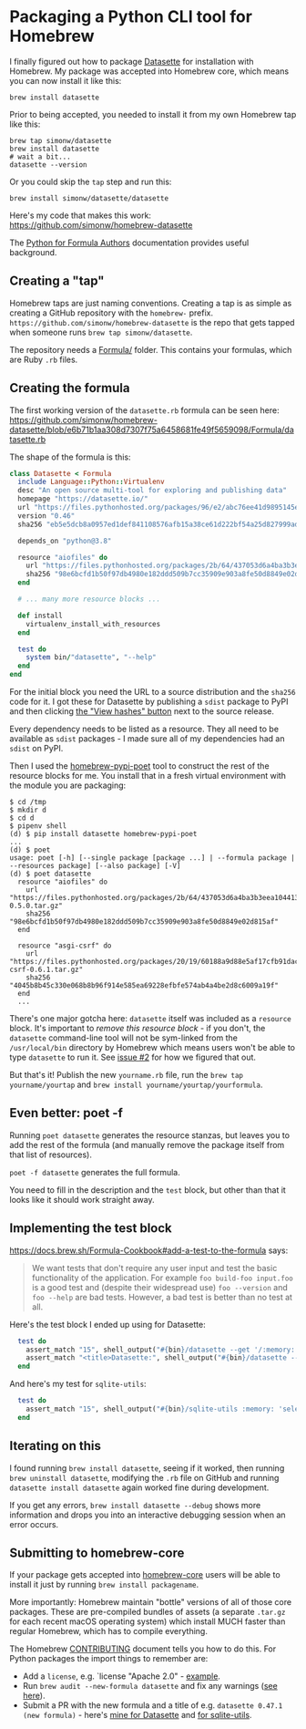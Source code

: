 # Packaging a Python CLI tool for Homebrew

I finally figured out how to package [Datasette](https://github.com/simonw/datasette) for installation with Homebrew. My package was accepted into Homebrew core, which means you can now install it like this:

    brew install datasette

Prior to being accepted, you needed to install it from my own Homebrew tap like this:

    brew tap simonw/datasette
    brew install datasette
    # wait a bit...
    datasette --version

Or you could skip the `tap` step and run this:

    brew install simonw/datasette/datasette

Here's my code that makes this work: https://github.com/simonw/homebrew-datasette

The [Python for Formula Authors](https://docs.brew.sh/Python-for-Formula-Authors) documentation provides useful background.

## Creating a "tap"

Homebrew taps are just naming conventions. Creating a tap is as simple as creating a GitHub repository with the `homebrew-` prefix. `https://github.com/simonw/homebrew-datasette` is the repo that gets tapped when someone runs `brew tap simonw/datasette`.

The repository needs a [Formula/](https://github.com/simonw/homebrew-datasette/tree/main/Formula) folder. This contains your formulas, which are Ruby `.rb` files.

## Creating the formula

The first working version of the `datasette.rb` formula can be seen here: https://github.com/simonw/homebrew-datasette/blob/e6b71b1aa308d7307f75a6458681fe49f5659098/Formula/datasette.rb

The shape of the formula is this:

```ruby
class Datasette < Formula
  include Language::Python::Virtualenv
  desc "An open source multi-tool for exploring and publishing data"
  homepage "https://datasette.io/"
  url "https://files.pythonhosted.org/packages/96/e2/abc76ee41d9895145e43323c591aa77f2b27959deb640278fc1a43f6b222/datasette-0.46.tar.gz"
  version "0.46"
  sha256 "eb5e5dcb8a0957ed1def841108576afb15a38ce61d222bf54a25d827999ad521"

  depends_on "python@3.8"

  resource "aiofiles" do
    url "https://files.pythonhosted.org/packages/2b/64/437053d6a4ba3b3eea1044131a25b458489320cb9609e19ac17261e4dc9b/aiofiles-0.5.0.tar.gz"
    sha256 "98e6bcfd1b50f97db4980e182ddd509b7cc35909e903a8fe50d8849e02d815af"
  end

  # ... many more resource blocks ...

  def install
    virtualenv_install_with_resources
  end

  test do
    system bin/"datasette", "--help"
  end
end
```

For the initial block you need the URL to a source distribution and the `sha256` code for it. I got these for Datasette by publishing a `sdist` package to PyPI and then clicking [the "View hashes" button](https://pypi.org/project/datasette/0.46/#copy-hash-modal-372b7614-26f5-4356-a89a-3854323983bf) next to the source release.

Every dependency needs to be listed as a resource. They all need to be available as `sdist` packages - I made sure all of my dependencies had an `sdist` on PyPI.

Then I used the [homebrew-pypi-poet](https://github.com/tdsmith/homebrew-pypi-poet) tool to construct the rest of the resource blocks for me. You install that in a fresh virtual environment with the module you are packaging:

```
$ cd /tmp
$ mkdir d
$ cd d
$ pipenv shell
(d) $ pip install datasette homebrew-pypi-poet
...
(d) $ poet 
usage: poet [-h] [--single package [package ...] | --formula package | --resources package] [--also package] [-V]
(d) $ poet datasette
  resource "aiofiles" do
    url "https://files.pythonhosted.org/packages/2b/64/437053d6a4ba3b3eea1044131a25b458489320cb9609e19ac17261e4dc9b/aiofiles-0.5.0.tar.gz"
    sha256 "98e6bcfd1b50f97db4980e182ddd509b7cc35909e903a8fe50d8849e02d815af"
  end

  resource "asgi-csrf" do
    url "https://files.pythonhosted.org/packages/20/19/60188a9d88e5af17cfb91dac465f898d8eccf69bc215ac731d64c49fea5c/asgi-csrf-0.6.1.tar.gz"
    sha256 "4045b8b45c330e068b8b96f914e585ea69228efbfe574ab4a4be2d8c6009a19f"
  end
  ...
```
There's one major gotcha here: `datasette` itself was included as a `resource` block. It's important to *remove this resource block* - if you don't, the `datasette` command-line tool will not be sym-linked from the `/usr/local/bin` directory by Homebrew which means users won't be able to type `datasette` to run it. See [issue #2](https://github.com/simonw/homebrew-datasette/issues/2) for how we figured that out.

But that's it! Publish the new `yourname.rb` file, run the `brew tap yourname/yourtap` and `brew install yourname/yourtap/yourformula`.

## Even better: poet -f

Running `poet datasette` generates the resource stanzas, but leaves you to add the rest of the formula (and manually remove the package itself from that list of resources).

`poet -f datasette` generates the full formula.

You need to fill in the description and the `test` block, but other than that it looks like it should work straight away.

## Implementing the test block

https://docs.brew.sh/Formula-Cookbook#add-a-test-to-the-formula says:

> We want tests that don't require any user input and test the basic functionality of the application. For example `foo build-foo input.foo` is a good test and (despite their widespread use) `foo --version` and `foo --help` are bad tests. However, a bad test is better than no test at all.

Here's the test block I ended up using for Datasette:

```ruby
  test do
    assert_match "15", shell_output("#{bin}/datasette --get '/:memory:.csv?sql=select+3*5'")
    assert_match "<title>Datasette:", shell_output("#{bin}/datasette --get '/'")
  end
```

And here's my test for `sqlite-utils`:

```ruby
  test do
    assert_match "15", shell_output("#{bin}/sqlite-utils :memory: 'select 3 * 5'")
  end
```

## Iterating on this

I found running `brew install datasette`, seeing if it worked, then running `brew uninstall datasette`, modifying the `.rb` file on GitHub and running `datasette install datasette` again worked fine during development.

If you get any errors, `brew install datasette --debug` shows more information and drops you into an interactive debugging session when an error occurs.

## Submitting to homebrew-core

If your package gets accepted into [homebrew-core](https://github.com/Homebrew/homebrew-core) users will be able to install it just by running `brew install packagename`.

More importantly: Homebrew maintain "bottle" versions of all of those core packages. These are pre-compiled bundles of assets (a separate `.tar.gz` for each recent macOS operating system) which install MUCH faster than regular Homebrew, which has to compile everything.

The Homebrew [CONTRIBUTING](https://github.com/Homebrew/homebrew-core/blob/master/CONTRIBUTING.md) document tells you how to do this. For Python packages the import things to remember are:

- Add a `license`, e.g. `license "Apache 2.0" - [example](https://github.com/Homebrew/homebrew-core/blob/99c3304fbe89996ae8d72b5357b14fbe8983680c/Formula/datasette.rb#L7).
- Run `brew audit --new-formula datasette` and fix any warnings ([see here](https://github.com/simonw/homebrew-datasette/issues/7)).
- Submit a PR with the new formula and a title of e.g. `datasette 0.47.1 (new formula)` - here's [mine for Datasette](https://github.com/Homebrew/homebrew-core/pull/59494) and [for sqlite-utils](https://github.com/Homebrew/homebrew-core/pull/59533).
